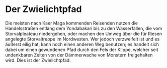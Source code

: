 # Der Zwielichtpfad

Die meisten nach Kaer Maga kommenden Reisenden nutzen die Handelsstraßen entlang dem Yondabakari bis zu den Wasserfällen, die vom Storvalpleateau niedergehen, oder machen den Umweg über die für Riesen angelegte Storvaltreppe im Nordwesten. Wer jedoch verzweifelt ist und es äußerst eilig hat, kann noch einen anderen Weg benutzen; es handelt sich dabei um einen gewundenen Pfad durch den Fels der Klippe, welcher seit undenkbaren Zeiten von der Dämmerwache von Monstern freigehalten wird. Dies ist der Zwielichtpfad.
